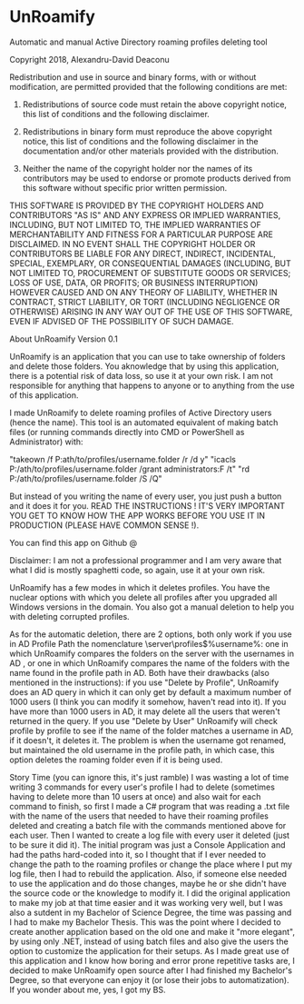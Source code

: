 # UnRoamify
Automatic and manual Active Directory roaming profiles deleting tool

<license>
Copyright 2018, Alexandru-David Deaconu

Redistribution and use in source and binary forms, with or without modification, are permitted provided that the following conditions are met:

1. Redistributions of source code must retain the above copyright notice, this list of conditions and the following disclaimer.

2. Redistributions in binary form must reproduce the above copyright notice, this list of conditions and the following disclaimer in the documentation and/or other materials provided with the distribution.

3. Neither the name of the copyright holder nor the names of its contributors may be used to endorse or promote products derived from this software without specific prior written permission.

THIS SOFTWARE IS PROVIDED BY THE COPYRIGHT HOLDERS AND CONTRIBUTORS "AS IS" AND ANY EXPRESS OR IMPLIED WARRANTIES, INCLUDING, BUT NOT LIMITED TO, THE IMPLIED WARRANTIES OF MERCHANTABILITY AND FITNESS FOR A PARTICULAR PURPOSE ARE DISCLAIMED. IN NO EVENT SHALL THE COPYRIGHT HOLDER OR CONTRIBUTORS BE LIABLE FOR ANY DIRECT, INDIRECT, INCIDENTAL, SPECIAL, EXEMPLARY, OR CONSEQUENTIAL DAMAGES (INCLUDING, BUT NOT LIMITED TO, PROCUREMENT OF SUBSTITUTE GOODS OR SERVICES; LOSS OF USE, DATA, OR PROFITS; OR BUSINESS INTERRUPTION) HOWEVER CAUSED AND ON ANY THEORY OF LIABILITY, WHETHER IN CONTRACT, STRICT LIABILITY, OR TORT (INCLUDING NEGLIGENCE OR OTHERWISE) ARISING IN ANY WAY OUT OF THE USE OF THIS SOFTWARE, EVEN IF ADVISED OF THE POSSIBILITY OF SUCH DAMAGE.
</license>



About UnRoamify
Version 0.1

UnRoamify is an application that you can use to take ownership of folders and delete those folders. You aknowledge that by using this application, there is a potential risk of data loss, so use it at your own risk. I am not responsible for anything that happens to anyone or to anything from the use of this application. 

I made UnRoamify to delete roaming profiles of Active Directory users (hence the name). This tool is an automated equivalent of making batch files (or running commands directly into CMD or PowerShell as Administrator) with:

"takeown /f  P:ath/to/profiles/username.folder /r /d y"
"icacls P:/ath/to/profiles/username.folder /grant administrators:F /t"
"rd P:/ath/to/profiles/username.folder /S /Q"

But instead of you writing the name of every user, you just push a button and it does it for you. READ THE INSTRUCTIONS ! IT'S VERY IMPORTANT YOU GET TO KNOW HOW THE APP WORKS BEFORE YOU USE IT IN PRODUCTION (PLEASE HAVE COMMON SENSE !).

You can find this app on Github @ <to be filled with link>



Disclaimer: I am not a professional programmer and I am very aware that what I did is mostly spaghetti code, so again, use it at your own risk.

UnRoamify has a few modes in which it deletes profiles. You have the nuclear options with which you delete all profiles after you upgraded all Windows versions in the domain. You also got a manual deletion to help you with deleting corrupted profiles.

As for the automatic deletion, there are 2 options, both only work if you use in AD Profile Path the nomenclature \\server\profiles$\%username%: one in which UnRoamify compares the folders on the server with the usernames in AD , or one in which UnRoamify compares the name of the folders with the name found in the profile path in AD. Both have their drawbacks (also mentioned in the instructions): if you use "Delete by Profile", UnRoamify does an AD query in which it can only get by default a maximum number of 1000 users (I think you can modify it somehow, haven't read into it). If you have more than 1000 users in AD, it may delete all the users that weren't returned in the query. If you use "Delete by User" UnRoamify will check profile by profile to see if the name of the folder matches a username in AD, if it doesn't, it deletes it. The problem is when the username got renamed, but maintained the old username in the profile path, in which case, this option deletes the roaming folder even if it is being used.


Story Time (you can ignore this, it's just ramble)
I was wasting a lot of time writing 3 commands for every user's profile I had to delete (sometimes having to delete more than 10 users at once) and also wait for each command to finish, so first I made a C# program that was reading a .txt file with the name of the users that needed to have their roaming profiles deleted and creating a batch file with the commands mentioned above for each user. Then I wanted to create a log file with every user it deleted (just to be sure it did it). The initial program was just a Console Application and had the paths hard-coded into it, so I thought that if I ever needed to change the path to the roaming profiles or change the place where I put my log file, then I had to rebuild the application. Also, if someone else needed to use the application and do those changes, maybe he or she didn't have the source code or the knowledge to modify it. I did the original application to make my job at that time easier and it was working very well, but I was also a sutdent in my Bachelor of Science Degree, the time was passing and I had to make my Bachelor Thesis. This was the point where I decided to create another application based on the old one and make it "more elegant", by using only .NET, instead of using batch files and also give the users the option to customize the application for their setups. As I made great use of this application and I know how boring and error prone repetitive tasks are, I decided to make UnRoamify open source after I had finished my Bachelor's Degree, so that everyone can enjoy it (or lose their jobs to automatization). If you wonder about me, yes, I got my BS.

